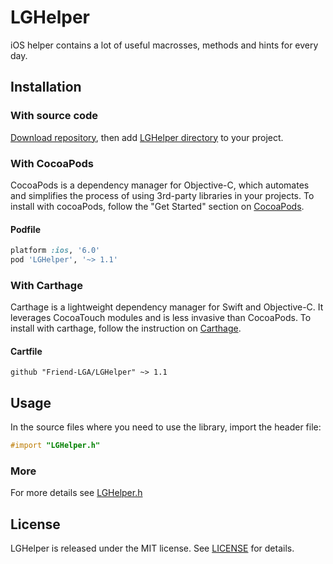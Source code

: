 # LGHelper

iOS helper contains a lot of useful macrosses, methods and hints for every day.

## Installation

### With source code

[Download repository](https://github.com/Friend-LGA/LGHelper/archive/master.zip), then add [LGHelper directory](https://github.com/Friend-LGA/LGHelper/blob/master/LGHelper/) to your project.

### With CocoaPods

CocoaPods is a dependency manager for Objective-C, which automates and simplifies the process of using 3rd-party libraries in your projects. To install with cocoaPods, follow the "Get Started" section on [CocoaPods](https://cocoapods.org/).

#### Podfile
```ruby
platform :ios, '6.0'
pod 'LGHelper', '~> 1.1'
```

### With Carthage

Carthage is a lightweight dependency manager for Swift and Objective-C. It leverages CocoaTouch modules and is less invasive than CocoaPods. To install with carthage, follow the instruction on [Carthage](https://github.com/Carthage/Carthage/).

#### Cartfile
```
github "Friend-LGA/LGHelper" ~> 1.1
```

## Usage

In the source files where you need to use the library, import the header file:

```objective-c
#import "LGHelper.h"
```

### More

For more details see [LGHelper.h](https://github.com/Friend-LGA/LGHelper/blob/master/LGHelper/LGHelper.h)

## License

LGHelper is released under the MIT license. See [LICENSE](https://raw.githubusercontent.com/Friend-LGA/LGHelper/master/LICENSE) for details.
